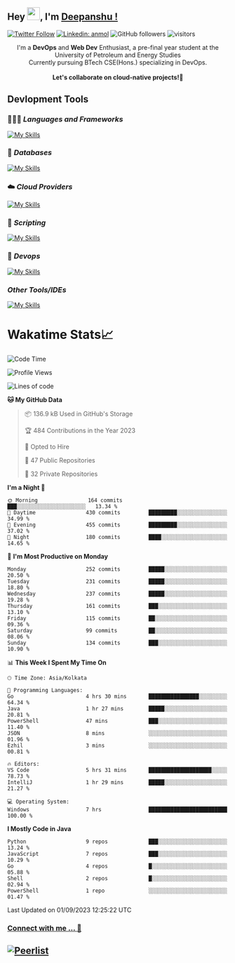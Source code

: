 ## Hey <img src="https://github.com/TheDudeThatCode/TheDudeThatCode/blob/master/Assets/Hi.gif" width="29">, I'm [Deepanshu !](https://bio.link/deepanshgk) 

[![Twitter Follow](https://img.shields.io/twitter/follow/deepanshuurawat?label=Follow)](https://twitter.com/intent/follow?screen_name=deepanshuurawat)
[![Linkedin: anmol](https://img.shields.io/badge/-deepanshu-blue?style=flat-square&logo=Linkedin&logoColor=white&link=https://www.linkedin.com/in/deepanshu-rawat6/)](https://www.linkedin.com/in/deepanshu-rawat6/)
![GitHub followers](https://img.shields.io/github/followers/deepanshu-rawat6?label=Follow&style=social)
![visitors](https://visitor-badge.laobi.icu/badge?page_id=deepanshu-rawat6.deepanshu-rawat6)


<div align="center">
I'm a <b>DevOps</b> and <b>Web Dev</b> Enthusiast, a pre-final year student at the University of Petroleum and Energy Studies <br> Currently pursuing BTech CSE(Hons.) specializing in DevOps.
</div>

<br>

<div align="center">
 <b>Let's collaborate on cloud-native projects!🚀</b>
</div>

## **Devlopment Tools**

### 🧑🏻‍💻 *Languages and Frameworks*
[![My Skills](https://skillicons.dev/icons?i=go,java,py,flask,js,nodejs,express,html,css&theme=dark)](https://skillicons.dev)

### 🛅 *Databases*
[![My Skills](https://skillicons.dev/icons?i=mysql,mongodb,postgres&theme=dark)](https://skillicons.dev)

### ☁️ *Cloud Providers*
[![My Skills](https://skillicons.dev/icons?i=aws,gcp,netlify&theme=dark)](https://skillicons.dev)

### 📜 *Scripting*
[![My Skills](https://skillicons.dev/icons?i=bash&theme=dark)](https://skillicons.dev)

### 👀 *Devops*
[![My Skills](https://skillicons.dev/icons?i=docker,kubernetes,githubactions,jenkins,grafana,prometheus&theme=dark)](https://skillicons.dev)

### *Other Tools/IDEs*
[![My Skills](https://skillicons.dev/icons?i=git,github,vscode,idea,maven&theme=dark)](https://skillicons.dev)

# Wakatime Stats📈

<!--START_SECTION:waka-->
![Code Time](http://img.shields.io/badge/Code%20Time-9%20hrs%2045%20mins-blue)

![Profile Views](http://img.shields.io/badge/Profile%20Views-12-blue)

![Lines of code](https://img.shields.io/badge/From%20Hello%20World%20I%27ve%20Written-1.2%20million%20lines%20of%20code-blue)

**🐱 My GitHub Data** 

> 📦 136.9 kB Used in GitHub's Storage 
 > 
> 🏆 484 Contributions in the Year 2023
 > 
> 💼 Opted to Hire
 > 
> 📜 47 Public Repositories 
 > 
> 🔑 32 Private Repositories 
 > 
**I'm a Night 🦉** 

```text
🌞 Morning                164 commits         ███░░░░░░░░░░░░░░░░░░░░░░   13.34 % 
🌆 Daytime                430 commits         █████████░░░░░░░░░░░░░░░░   34.99 % 
🌃 Evening                455 commits         █████████░░░░░░░░░░░░░░░░   37.02 % 
🌙 Night                  180 commits         ████░░░░░░░░░░░░░░░░░░░░░   14.65 % 
```
📅 **I'm Most Productive on Monday** 

```text
Monday                   252 commits         █████░░░░░░░░░░░░░░░░░░░░   20.50 % 
Tuesday                  231 commits         █████░░░░░░░░░░░░░░░░░░░░   18.80 % 
Wednesday                237 commits         █████░░░░░░░░░░░░░░░░░░░░   19.28 % 
Thursday                 161 commits         ███░░░░░░░░░░░░░░░░░░░░░░   13.10 % 
Friday                   115 commits         ██░░░░░░░░░░░░░░░░░░░░░░░   09.36 % 
Saturday                 99 commits          ██░░░░░░░░░░░░░░░░░░░░░░░   08.06 % 
Sunday                   134 commits         ███░░░░░░░░░░░░░░░░░░░░░░   10.90 % 
```


📊 **This Week I Spent My Time On** 

```text
🕑︎ Time Zone: Asia/Kolkata

💬 Programming Languages: 
Go                       4 hrs 30 mins       ████████████████░░░░░░░░░   64.34 % 
Java                     1 hr 27 mins        █████░░░░░░░░░░░░░░░░░░░░   20.81 % 
PowerShell               47 mins             ███░░░░░░░░░░░░░░░░░░░░░░   11.40 % 
JSON                     8 mins              ░░░░░░░░░░░░░░░░░░░░░░░░░   01.96 % 
Ezhil                    3 mins              ░░░░░░░░░░░░░░░░░░░░░░░░░   00.81 % 

🔥 Editors: 
VS Code                  5 hrs 31 mins       ████████████████████░░░░░   78.73 % 
IntelliJ                 1 hr 29 mins        █████░░░░░░░░░░░░░░░░░░░░   21.27 % 

💻 Operating System: 
Windows                  7 hrs               █████████████████████████   100.00 % 
```

**I Mostly Code in Java** 

```text
Python                   9 repos             ███░░░░░░░░░░░░░░░░░░░░░░   13.24 % 
JavaScript               7 repos             ███░░░░░░░░░░░░░░░░░░░░░░   10.29 % 
Go                       4 repos             █░░░░░░░░░░░░░░░░░░░░░░░░   05.88 % 
Shell                    2 repos             █░░░░░░░░░░░░░░░░░░░░░░░░   02.94 % 
PowerShell               1 repo              ░░░░░░░░░░░░░░░░░░░░░░░░░   01.47 % 
```




 Last Updated on 01/09/2023 12:25:22 UTC
<!--END_SECTION:waka-->



### [Connect with me ... 💬](https://bio.link/deepanshgk) 
[![Peerlist](https://github-readme-badge.peerlist.io/api/deepanshurawat6?style=social)](https://peerlist.io/deepanshurawat6) 
---

<!--- 
![Snake animation](https://github.com/deepanshu-rawat6/deepanshu-rawat6/blob/output/github-contribution-grid-snake.svg)
---
--->

<!--- 
[![@deepanshurawat6's Holopin board](https://holopin.io/api/user/board?user=deepanshurawat6)](https://holopin.io/@deepanshurawat6)
---
--->
